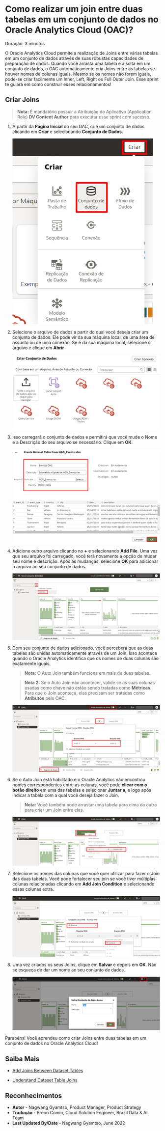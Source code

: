 # Como realizar um join entre duas tabelas em um conjunto de dados no Oracle Analytics Cloud (OAC)?

Duração: 3 minutos

O Oracle Analytics Cloud permite a realização de Joins entre várias tabelas em um conjunto de dados através de suas robustas capacidades de preparação de dados. Quando você arrasta uma tabela e a solta em um conjunto de dados, o OAC automaticamente cria Joins entre as tabelas se houver nomes de colunas iguais. Mesmo se os nomes não forem iguais, pode-se criar facilmente um Inner, Left, Right ou Full Outer Join. Esse sprint te guiará em como construir esses relacionamentos!

## Criar Joins
>**Nota:** É mandatório possuir a Atribuição do Aplicativo (Application Role) **DV Content Author** para executar esse sprint com sucesso.

1. A partir da **Página Inicial** do seu OAC, crie um conjunto de dados clicando em **Criar** e selecionando **Conjunto de Dados**.

    ![Create dataset](images/create-dataset.png)

2. Selecione o arquivo de dados a partir do qual você deseja criar um conjunto de dados. Ele pode vir da sua máquina local, de uma área de assunto ou de uma conexão. Se é da sua máquina local, selecione o arquivo e clique em **Abrir**

    ![Select dataset](images/select-dataset.png)

3. Isso carregará o conjunto de dados e permitirá que você mude o Nome e a Descrição do seu arquivo se necessário. Clique em **OK**.

    ![OK](images/ok.png)

4. Adicione outro arquivo clicando no **+** e selecionando **Add File**. Uma vez que seu arquivo foi carregado, você terá novamente a opção de mudar seu nome e descrição. Após as mudanças, selecione **OK** para adicionar o arquivo ao seu conjunto de dados.

    ![Add file](images/add-file.png)

5. Com seu conjunto de dados adicionado, você perceberá que as duas tabelas são unidas automaticamente através de um Join. Isso acontece quando o Oracle Analytics identifica que os nomes de duas colunas são exatamente iguais.

    >**Nota:** O Auto Join também funciona em mais de duas tabelas.
    
    <!-- -->

    >**Nota 2:** Se o Auto Join não acontecer, valide se as suas colunas usadas como chave não estão sendo tratadas como **Métricas**. Para que o Join aconteça, elas precisam ser tratadas como **Atributos** pelo OAC.

    ![Auto join](images/auto-join.png)

6. Se o Auto Join está habilitado e o Oracle Analytics não encontrou nomes correspondentes entre as colunas, você pode **clicar com o botão direito** em uma das tabelas e selecionar **Juntar a**, e logo após indicar a tabela com a qual você deseja fazer o Join.

    >**Nota:** Você também pode arrastar uma tabela para cima da outra para criar um Join entre elas.

    ![Manual join](images/manual-join.png)

7. Selecione os nomes das colunas que você quer utilizar para fazer o Join das duas tabelas. Você pode fortalecer seu join se você tiver múltiplas colunas relacionadas clicando em **Add Join Condition** e selecionando essas colunas extra.

    ![Manual join](images/state-states.png)

8. Uma vez criados os seus Joins, clique em **Salvar** e depois em **OK**. Não se esqueça de dar um nome ao seu conjunto de dados.

    ![Save dataset](images/save-dataset.png)

Parabéns! Você aprendeu como criar Joins entre duas tabelas em um conjunto de dados no Oracle Analytics Cloud!

## Saiba Mais

* [Add Joins Between Dataset Tables](https://docs.oracle.com/en/cloud/paas/analytics-cloud/acubi/add-joins-dataset-tables.html)

* [Understand Dataset Table Joins](https://docs.oracle.com/en/cloud/paas/analytics-cloud/acubi/understand-dataset-table-joins.html)

## Reconhecimentos
* **Autor** - Nagwang Gyamtso, Product Manager, Product Strategy
* **Tradução** - Breno Comin, Cloud Solution Engineer, Brazil Data & AI Team
* **Last Updated By/Date** - Nagwang Gyamtso,  June 2022
